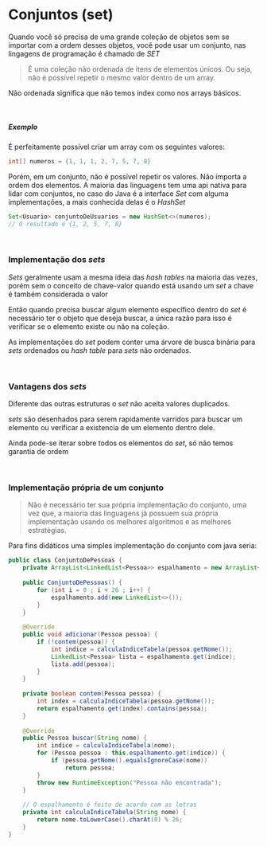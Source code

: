 # Conjuntos (set)

Quando você só precisa de uma grande coleção de objetos sem se importar com a ordem desses objetos, você pode usar um conjunto, nas lingagens de programação é chamado de _SET_


> É uma coleção não ordenada de itens de elementos únicos. Ou seja, não é possível repetir o mesmo valor dentro de um array.

Não ordenada significa que não temos index como nos arrays básicos.

&nbsp;
##### Exemplo
É perfeitamente possível criar um array com os seguintes valores:
```java
int[] numeros = {1, 1, 1, 2, 7, 5, 7, 8}
```

Porém, em um conjunto, não é possível repetir os valores. Não importa a ordem dos elementos.
A maioria das linguagens tem uma api nativa para lidar com conjuntos, no caso do Java é a interface _Set_ com alguma implementações, a mais conhecida delas é o _HashSet_

```java
Set<Usuario> conjuntoDeUsuarios = new HashSet<>(numeros);
// O resultado é {1, 2, 5, 7, 8}
```


&nbsp;
### Implementação dos _sets_
_Sets_ geralmente usam a mesma ideia das _hash tables_ na maioria das vezes, porém sem o conceito de chave-valor quando está usando um _set_ a chave é também considerada o valor

Então quando precisa buscar algum elemento específico dentro do _set_ é necessário ter o objeto que deseja buscar, a única razão para isso é verificar se o elemento existe ou não na coleção.

As implementações do _set_ podem conter uma árvore de busca binária para _sets_ ordenados ou _hash table_ para _sets_ não ordenados.


&nbsp;
### Vantagens dos _sets_
Diferente das outras estruturas o _set_ não aceita valores duplicados.

_sets_ são desenhados para serem rapidamente varridos para buscar um elemento ou verificar a existencia de um elemento dentro dele.

Ainda pode-se iterar sobre todos os elementos do _set_, só não temos garantia de ordem


&nbsp;
### Implementação própria de um conjunto

> Não é necessário ter sua própria implementação do conjunto, uma vez que, a maioria das linguagens já possuem sua própria implementação usando os melhores algoritmos e as melhores estratégias.

Para fins didáticos uma simples implementação do conjunto com java seria:

```java
public class ConjuntoDePessoas {
    private ArrayList<LinkedList<Pessoa>> espalhamento = new ArrayList<>();
    
    public ConjuntoDePessoas() {
        for (int i = 0 ; i < 26 ; i++) {
            espalhamento.add(new LinkedList<>());
        }
    }
    
    @Override
    public void adicionar(Pessoa pessoa) {
        if (!contem(pessoa)) {
            int indice = calculaIndiceTabela(pessoa.getNome());
            LinkedList<Pessoa> lista = espalhamento.get(indice);
            lista.add(pessoa);
        }
    }
    
    private boolean contem(Pessoa pessoa) {
        int index = calculaIndiceTabela(pessoa.getNome());
        return espalhamento.get(index).contains(pessoa);
    }
    
    @Override
    public Pessoa buscar(String nome) {
        int indice = calculaIndiceTabela(nome);
        for (Pessoa pessoa : this.espalhamento.get(indice)) {
            if (pessoa.getNome().equalsIgnoreCase(nome))
                return pessoa;
        }
        throw new RuntimeException("Pessoa não encontrada");
    }
    
    // O espalhamento é feito de acordo com as letras
    private int calculaIndiceTabela(String nome) {
        return nome.toLowerCase().charAt(0) % 26;
    }
}
```

